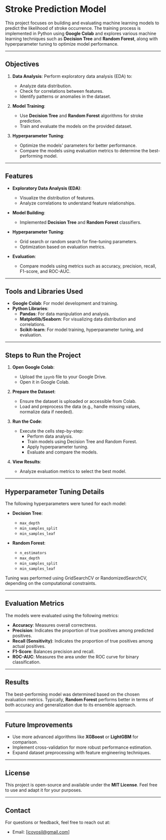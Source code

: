 # Stroke Prediction Model

This project focuses on building and evaluating machine learning models to predict the likelihood of stroke occurrence. The training process is implemented in Python using **Google Colab** and explores various machine learning techniques such as **Decision Tree** and **Random Forest**, along with hyperparameter tuning to optimize model performance.

---

## Objectives

1. **Data Analysis**: Perform exploratory data analysis (EDA) to:
   - Analyze data distribution.
   - Check for correlations between features.
   - Identify patterns or anomalies in the dataset.
   
2. **Model Training**:
   - Use **Decision Tree** and **Random Forest** algorithms for stroke prediction.
   - Train and evaluate the models on the provided dataset.

3. **Hyperparameter Tuning**:
   - Optimize the models' parameters for better performance.
   - Compare the models using evaluation metrics to determine the best-performing model.

---

## Features

- **Exploratory Data Analysis (EDA)**:
  - Visualize the distribution of features.
  - Analyze correlations to understand feature relationships.
  
- **Model Building**:
  - Implemented **Decision Tree** and **Random Forest** classifiers.
  
- **Hyperparameter Tuning**:
  - Grid search or random search for fine-tuning parameters.
  - Optimization based on evaluation metrics.

- **Evaluation**:
  - Compare models using metrics such as accuracy, precision, recall, F1-score, and ROC-AUC.

---

## Tools and Libraries Used

- **Google Colab**: For model development and training.
- **Python Libraries**:
  - **Pandas**: For data manipulation and analysis.
  - **Matplotlib/Seaborn**: For visualizing data distribution and correlations.
  - **Scikit-learn**: For model training, hyperparameter tuning, and evaluation.

---

## Steps to Run the Project

1. **Open Google Colab**:
   - Upload the `ipynb` file to your Google Drive.
   - Open it in Google Colab.

2. **Prepare the Dataset**:
   - Ensure the dataset is uploaded or accessible from Colab.
   - Load and preprocess the data (e.g., handle missing values, normalize data if needed).

3. **Run the Code**:
   - Execute the cells step-by-step:
     - Perform data analysis.
     - Train models using Decision Tree and Random Forest.
     - Apply hyperparameter tuning.
     - Evaluate and compare the models.

4. **View Results**:
   - Analyze evaluation metrics to select the best model.

---

## Hyperparameter Tuning Details

The following hyperparameters were tuned for each model:

- **Decision Tree**:
  - `max_depth`
  - `min_samples_split`
  - `min_samples_leaf`
  
- **Random Forest**:
  - `n_estimators`
  - `max_depth`
  - `min_samples_split`
  - `min_samples_leaf`

Tuning was performed using GridSearchCV or RandomizedSearchCV, depending on the computational constraints.

---

## Evaluation Metrics

The models were evaluated using the following metrics:
- **Accuracy**: Measures overall correctness.
- **Precision**: Indicates the proportion of true positives among predicted positives.
- **Recall (Sensitivity)**: Indicates the proportion of true positives among actual positives.
- **F1-Score**: Balances precision and recall.
- **ROC-AUC**: Measures the area under the ROC curve for binary classification.

---

## Results

The best-performing model was determined based on the chosen evaluation metrics. Typically, **Random Forest** performs better in terms of both accuracy and generalization due to its ensemble approach.

---

## Future Improvements

- Use more advanced algorithms like **XGBoost** or **LightGBM** for comparison.
- Implement cross-validation for more robust performance estimation.
- Expand dataset preprocessing with feature engineering techniques.

---

## License

This project is open-source and available under the **MIT License**. Feel free to use and adapt it for your purposes.

---

## Contact

For questions or feedback, feel free to reach out at:
- Email: [icoyosil@gmail.com]
